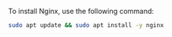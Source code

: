 To install Nginx, use the following command:  

```sh
sudo apt update && sudo apt install -y nginx


